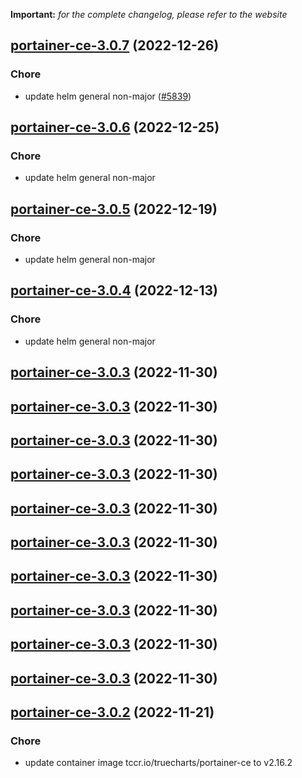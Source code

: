 **Important:**
*for the complete changelog, please refer to the website*




## [portainer-ce-3.0.7](https://github.com/truecharts/charts/compare/portainer-ce-3.0.6...portainer-ce-3.0.7) (2022-12-26)

### Chore

- update helm general non-major ([#5839](https://github.com/truecharts/charts/issues/5839))
  
  


## [portainer-ce-3.0.6](https://github.com/truecharts/charts/compare/portainer-ce-3.0.5...portainer-ce-3.0.6) (2022-12-25)

### Chore

- update helm general non-major
  
  


## [portainer-ce-3.0.5](https://github.com/truecharts/charts/compare/portainer-ce-3.0.4...portainer-ce-3.0.5) (2022-12-19)

### Chore

- update helm general non-major
  
  


## [portainer-ce-3.0.4](https://github.com/truecharts/charts/compare/portainer-ce-3.0.3...portainer-ce-3.0.4) (2022-12-13)

### Chore

- update helm general non-major
  
  


## [portainer-ce-3.0.3](https://github.com/truecharts/charts/compare/portainer-ce-3.0.2...portainer-ce-3.0.3) (2022-11-30)




## [portainer-ce-3.0.3](https://github.com/truecharts/charts/compare/portainer-ce-3.0.2...portainer-ce-3.0.3) (2022-11-30)




## [portainer-ce-3.0.3](https://github.com/truecharts/charts/compare/portainer-ce-3.0.2...portainer-ce-3.0.3) (2022-11-30)




## [portainer-ce-3.0.3](https://github.com/truecharts/charts/compare/portainer-ce-3.0.2...portainer-ce-3.0.3) (2022-11-30)




## [portainer-ce-3.0.3](https://github.com/truecharts/charts/compare/portainer-ce-3.0.2...portainer-ce-3.0.3) (2022-11-30)




## [portainer-ce-3.0.3](https://github.com/truecharts/charts/compare/portainer-ce-3.0.2...portainer-ce-3.0.3) (2022-11-30)




## [portainer-ce-3.0.3](https://github.com/truecharts/charts/compare/portainer-ce-3.0.2...portainer-ce-3.0.3) (2022-11-30)




## [portainer-ce-3.0.3](https://github.com/truecharts/charts/compare/portainer-ce-3.0.2...portainer-ce-3.0.3) (2022-11-30)




## [portainer-ce-3.0.3](https://github.com/truecharts/charts/compare/portainer-ce-3.0.2...portainer-ce-3.0.3) (2022-11-30)




## [portainer-ce-3.0.3](https://github.com/truecharts/charts/compare/portainer-ce-3.0.2...portainer-ce-3.0.3) (2022-11-30)




## [portainer-ce-3.0.2](https://github.com/truecharts/charts/compare/portainer-ce-3.0.1...portainer-ce-3.0.2) (2022-11-21)

### Chore

- update container image tccr.io/truecharts/portainer-ce to v2.16.2
  
  
